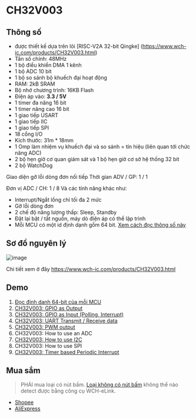 # CH32V003

## Thông số

- được thiết kế dựa trên lõi [RISC-V2A 32-bit Qingke] (https://www.wch-ic.com/products/CH32V003.html)
- Tần số chính: 48MHz
- 1 bộ điều khiển DMA 1 kênh
- 1 bộ ADC 10 bit
- 1 bộ so sánh bộ khuếch đại hoạt động
- RAM: 2kB SRAM
- Bộ nhớ chương trình: 16KB Flash
- Điện áp vào: **3.3 / 5V**
- 1 timer đa năng 16 bit
- 1 timer nâng cao 16 bit 
- 1 giao tiếp USART
- 1 giao tiếp IIC
- 1 giao tiếp SPI
- 18 cổng I/O
- Kích thước: 31m * 18mm
- 1 Omp làm nhiệm vụ khuếch đại và so sánh = tín hiệu (liên quan tới chức năng ADC)
- 2 bộ hẹn giờ cơ quan giám sát và 1 bộ hẹn giờ cơ sở hệ thống 32 bit
- 2 bộ WatchDog

Giao diện gỡ lỗi dòng đơn nối tiếp
Thời gian ADV / GP: 1 / 1

Đơn vị ADC / CH: 1 / 8
Và các tính năng khác như:
- Interrupt/Ngắt lồng chỉ tối đa 2 mức
- Gỡ lỗi dòng đơn
- 2 chế độ năng lượng thấp: Sleep, Standby
- Đặt lại bật / tắt nguồn, máy dò điện áp có thể lập trình
- Mỗi MCU có một id định dạnh gồm 64 bit. [Xem cách đọc thông số này](https://pallavaggarwal.in/2023/09/25/ch32v003-programming-read-unique-id/)

## Sơ đồ nguyên lý

![image](https://github.com/neittien0110/MCU/assets/8079397/8d798174-ef30-4623-a4b5-bfb5dcd5dfb9)

Chi tiết xem ở đây <https://www.wch-ic.com/products/CH32V003.html>

## Demo

1. [Đọc đinh danh 64-bit của mỗi MCU](https://pallavaggarwal.in/2023/09/25/ch32v003-programming-read-unique-id/)
2. [CH32V003: GPIO as Output](https://pallavaggarwal.in/2023/09/21/ch32v003-programming-gpio-as-output/)
3. [CH32V003: GPIO as Input (Polling, Interrupt)](https://pallavaggarwal.in/2023/09/21/ch32v003-gpio-input-polling-interrupt/)
4. [CH32V003: UART Transmit / Receive data](https://pallavaggarwal.in/2023/09/23/ch32v003-programming-uart/)
5. [CH32V003: PWM output](https://pallavaggarwal.in/2023/09/23/ch32v003-programming-pwm-output/)
6. CH32V003: How to use an ADC
7. [CH32V003: How to use I2C](https://pallavaggarwal.in/2023/10/05/ch32v003-programming-i2c-eeprom/)
8. CH32V003: How to use SPI
9. [CH32V003: Timer based Periodic Interrupt](https://pallavaggarwal.in/2023/10/01/ch32v003-programming-timer-interrupt/)

## Mua sắm
> PHẢI mua loại có nút bấm. [Loại không có nút bấm](https://shopee.vn/B%E1%BA%A3ng-M%E1%BA%A1Ch-Chuy%E1%BB%83N-%C4%90%E1%BB%95I-%C4%90i%E1%BB%87N-Dusur-TWen32F003-RISC-V-Processor-CH32V003F4P6-i.1067101419.24859146770) không thể nào detect được bằng công cụ WCH-eLink.
- [Shopee](https://shopee.vn/Pcbfun-1-5-C%C3%81I-CH32V003F4P6-B%E1%BA%A3ng-ph%C3%A1t-tri%E1%BB%83n-l%C3%B5i-CH32V003-M%C3%B4-%C4%91un-vi-%C4%91i%E1%BB%81u-khi%E1%BB%83n-RISC-V-B%E1%BB%99-x%E1%BB%AD-l%C3%BD-TYPE-C-Giao-di%E1%BB%87n-i.213820428.24768030220)
- [AliExpress](https://vi.aliexpress.com/item/1005005221751705.html?gatewayAdapt=glo2vnm)
